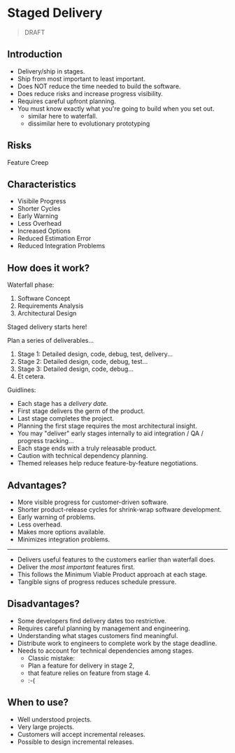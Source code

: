 # Staged Delivery

> DRAFT

## Introduction

- Delivery/ship in stages.
- Ship from most important to least important.
- Does NOT reduce the time needed to build the software.
- Does reduce risks and increase progress visibility.
- Requires careful upfront planning.
- You must know exactly what you're going to build when you set out.
  - similar here to waterfall.
  - dissimilar here to evolutionary prototyping

## Risks

Feature Creep

## Characteristics

- Visibile Progress
- Shorter Cycles
- Early Warning
- Less Overhead
- Increased Options
- Reduced Estimation Error
- Reduced Integration Problems

## How does it work?

Waterfall phase:

1. Software Concept
1. Requirements Analysis
1. Architectural Design

Staged delivery starts here!

Plan a series of deliverables...

1. Stage 1: Detailed design, code, debug, test, delivery...
2. Stage 2: Detailed design, code, debug, test...
3. Stage 3: Detailed design, code, debug...
4. Et cetera.

Guidlines:

- Each stage has a _delivery date._
- First stage delivers the germ of the product.
- Last stage completes the project.
- Planning the first stage requires the most architectural insight.
- You may "deliver" early stages internally to aid integration / QA / progress tracking...
- Each stage ends with a truly releasable product.
- Caution with technical dependency planning.
- Themed releases help reduce feature-by-feature negotiations.

## Advantages?

- More visible progress for customer-driven software.
- Shorter product-release cycles for shrink-wrap software development.
- Early warning of problems.
- Less overhead.
- Makes more options available.
- Minimizes integration problems.

---

- Delivers useful features to the customers earlier than waterfall does.
- Deliver the _most important_ features first.
- This follows the Minimum Viable Product approach at each stage.
- Tangible signs of progress reduces schedule pressure.

## Disadvantages?

- Some developers find delivery dates too restrictive.
- Requires careful planning by management and engineering.
- Understanding what stages customers find meaningful.
- Distribute work to engineers to complete work by the stage deadline.
- Needs to account for technical dependencies among stages.
  - Classic mistake:
  - Plan a feature for delivery in stage 2,
  - that feature relies on feature from stage 4.
  - :-(

## When to use?

- Well understood projects.
- Very large projects.
- Customers will accept incremental releases.
- Possible to design incremental releases.
